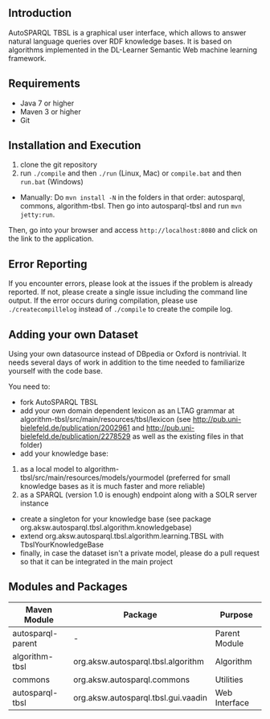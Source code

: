 ## Introduction

AutoSPARQL TBSL is a graphical user interface, which allows to answer natural
language queries over RDF knowledge bases. It is based on algorithms
implemented in the DL-Learner Semantic Web machine learning framework.

## Requirements
* Java 7 or higher
* Maven 3 or higher
* Git

## Installation and Execution
1. clone the git repository
2. run `./compile` and then `./run` (Linux, Mac) or `compile.bat` and then `run.bat` (Windows)
* Manually: Do `mvn install -N` in the folders in that order: autosparql, commons, algorithm-tbsl. Then go into autosparql-tbsl and run `mvn jetty:run`.

Then, go into your browser and access `http://localhost:8080` and click on the link to the application.

## Error Reporting
If you encounter errors, please look at the issues if the problem is already reported.
If not, please create a single issue including the command line output.
If the error occurs during compilation, please use `./createcompillelog` instead of `./compile` to create the compile log.

## Adding your own Dataset
Using your own datasource instead of DBpedia or Oxford is nontrivial.
It needs several days of work in addition to the time needed to familiarize yourself with the code base.

You need to:

- fork AutoSPARQL TBSL
- add your own domain dependent lexicon as an LTAG grammar at algorithm-tbsl/src/main/resources/tbsl/lexicon (see http://pub.uni-bielefeld.de/publication/2002961 and http://pub.uni-bielefeld.de/publication/2278529 as well as the existing files in that folder)
- add your knowledge base:
 1. as a local model to algorithm-tbsl/src/main/resources/models/yourmodel (preferred for small knowledge bases as it is much faster and more reliable)
 2. as a SPARQL (version 1.0 is enough) endpoint along with a SOLR server instance
- create a singleton for your knowledge base (see package org.aksw.autosparql.tbsl.algorithm.knowledgebase)
- extend org.aksw.autosparql.tbsl.algorithm.learning.TBSL with TbslYourKnowledgeBase
- finally, in case the dataset isn't a private model, please do a pull request so that it can be integrated in the main project

## Modules and Packages
| Maven Module      | Package                             | Purpose       |
|-------------------|-------------------------------------|---------------|
| autosparql-parent |                  -                  | Parent Module |
| algorithm-tbsl    | org.aksw.autosparql.tbsl.algorithm  | Algorithm     |
| commons           | org.aksw.autosparql.commons         | Utilities     |
| autosparql-tbsl   | org.aksw.autosparql.tbsl.gui.vaadin | Web Interface |
